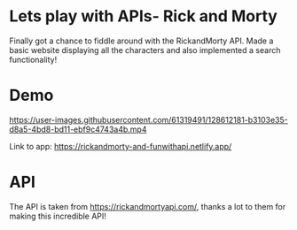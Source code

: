 # Lets play with APIs- Rick and Morty
Finally got a chance to fiddle around with the RickandMorty API. Made a basic website displaying all the characters and also implemented a search functionality!

# Demo

https://user-images.githubusercontent.com/61319491/128612181-b3103e35-d8a5-4bd8-bd11-ebf9c4743a4b.mp4

Link to app: https://rickandmorty-and-funwithapi.netlify.app/

# API
The API is taken from https://rickandmortyapi.com/, thanks a lot to them for making this incredible API! 
